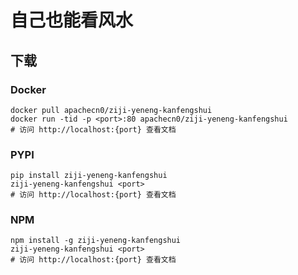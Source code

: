 # 自己也能看风水

## 下载

### Docker

```
docker pull apachecn0/ziji-yeneng-kanfengshui
docker run -tid -p <port>:80 apachecn0/ziji-yeneng-kanfengshui
# 访问 http://localhost:{port} 查看文档
```

### PYPI

```
pip install ziji-yeneng-kanfengshui
ziji-yeneng-kanfengshui <port>
# 访问 http://localhost:{port} 查看文档
```

### NPM

```
npm install -g ziji-yeneng-kanfengshui
ziji-yeneng-kanfengshui <port>
# 访问 http://localhost:{port} 查看文档
```